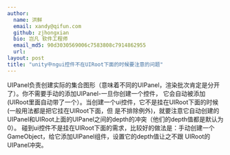 ```yaml
---
author:
  name: 洪鲜
  email: xandy@qifun.com
  github: zjhongxian
  bio: 岂凡 软件工程师
  email_md5: 90d3030569006c7583808c7914862955
  url: 
layout: post
title: "unity中ngui控件不在UIRoot下面的时候要注意的问题"
---
```


  UIPanel负责创建实际的集合图形（意味着不同的UIPanel，渲染批次肯定是分开了）。你不需要手动的添加UIPanel-一旦你创建一个控件，
它会自动被添加(UIRoot里面自动带了一个）。当创建一个ui控件，它不是挂在UIRoot下面的时候(一般用法都是把它挂在UIRoot下面，但
是不排除例外)，就要注意它自动创建的UIPanel和UIRoot上面的UIPanel之间的depth的冲突（他们的depth值都是默认为0）。
  碰到ui控件不是挂在UIRoot下面的需求，比较好的做法是：手动创建一个GameObject，给它添加UIPanel组件，设置它的depth值让之不跟
UIRoot的UIPanel冲突。

